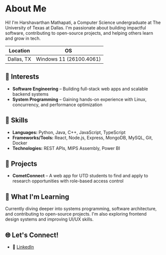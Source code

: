 # About Me

Hi! I'm Harshavarthan Mathapati, a Computer Science undergraduate at The University of Texas at Dallas. I'm passionate about building impactful software, contributing to open-source projects, and helping others learn and grow in tech.

| Location | OS |
| -------- | ------- |
| Dallas, TX | Windows 11 (26100.4061) |

## 🎯 Interests
- **Software Engineering** – Building full-stack web apps and scalable backend systems
- **System Programming** – Gaining hands-on experience with Linux, concurrency, and performance optimization

## 🧰 Skills
- **Languages:** Python, Java, C++, JavaScript, TypeScript
- **Frameworks/Tools:** React, Node.js, Express, MongoDB, MySQL, Git, Docker
- **Technologies:** REST APIs, MIPS Assembly, Power BI

## 💼 Projects
- **CometConnect** – A web app for UTD students to find and apply to research opportunities with role-based access control

## 🧠 What I'm Learning
Currently diving deeper into systems programming, software architecture, and contributing to open-source projects. I'm also exploring frontend design systems and improving UI/UX skills.

## 🌐 Let's Connect!
- 💼 [LinkedIn](https://www.linkedin.com/in/harshavarthan-mathapati/)  
